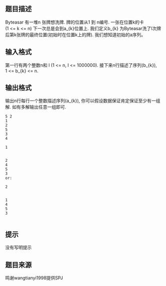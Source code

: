 


## 题目描述
Byteasar 有一堆n 张牌想洗牌. 牌的位置从1 到 n编号. 一张在位置k的卡(1 <= k <= n) 下一次总是会到a_{k}位置上. 我们定义b_{k} 为Byteasar洗了l次牌后第k张牌的最终位置(初始时在位置k上的牌). 我们想知道初始的a序列。
## 输入格式
第一行有两个整数n和 l (1 <= n, l <= 1000000). 接下来n行描述了序列(b_{k}), 1 <= b_{k} <= n. 
## 输出格式
输出n行每行一个整数描述序列(a_{k}), 你可以假设数据保证肯定保证至少有一组解. 如有多解输出任意一组即可. 
</divre>


```input1
5 2
1
2
5
3
4

```
```output1
1


2
4
5
3
or: 

2


1
4
5
3
 
```

## 提示
没有写明提示
## 题目来源
鸣谢wangtianyi1998提供SPJ


